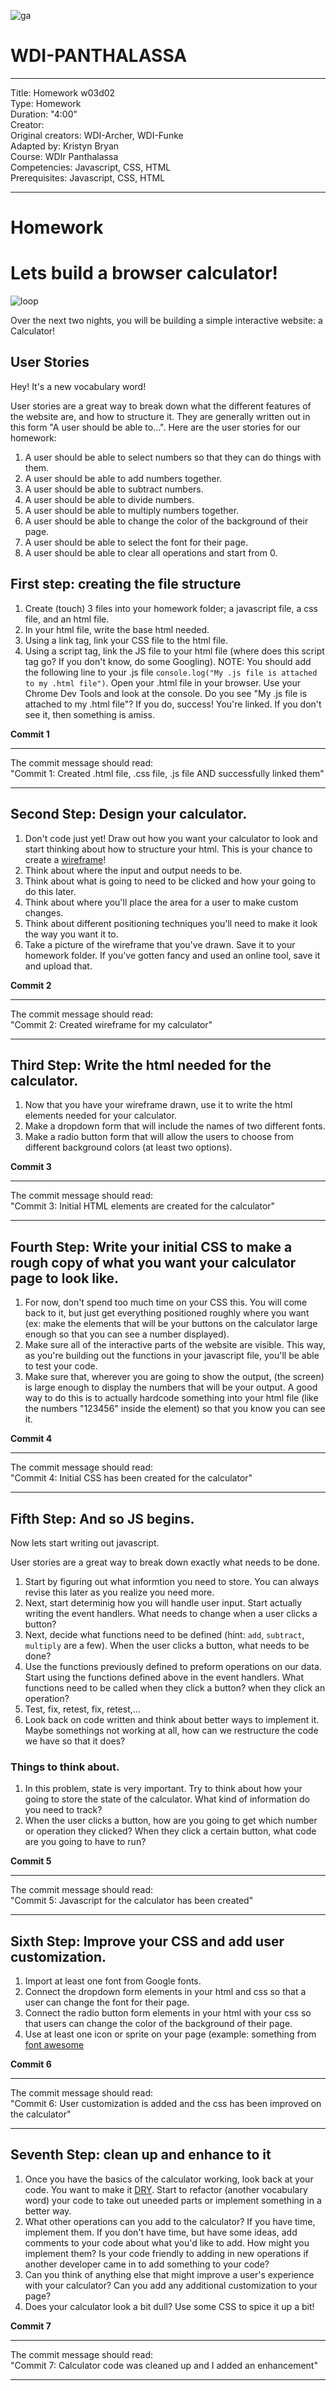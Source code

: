 ![ga](http://mobbook.generalassemb.ly/ga_cog.png)

# WDI-PANTHALASSA

---
Title: Homework w03d02 <br>
Type: Homework<br>
Duration: "4:00"<br>
Creator:<br>
    Original creators: WDI-Archer, WDI-Funke<br>
    Adapted by: Kristyn Bryan<br>
    Course: WDIr Panthalassa<br>
Competencies: Javascript, CSS, HTML<br>
Prerequisites: Javascript, CSS, HTML <br>

---

# Homework

# Lets build a browser calculator!
![loop](http://www.mememaker.net/static/images/memes/3861758.jpg)

Over the next two nights, you will be building a simple interactive website: a Calculator!

## User Stories

Hey! It's a new vocabulary word!

User stories are a great way to break down what the different features of the website are, and how to structure it. They are generally written out in this form "A user should be able to...". Here are the user stories for our homework:

1. A user should be able to select numbers so that they can do things with them.
2. A user should be able to add numbers together.
3. A user should be able to subtract numbers.
4. A user should be able to divide numbers.
5. A user should be able to multiply numbers together.
6. A user should be able to change the color of the background of their page.
7. A user should be able to select the font for their page.
8. A user should be able to clear all operations and start from 0. 

## First step: creating the file structure

1. Create (touch) 3 files into your homework folder; a javascript file, a css file, and an html file. 
2. In your html file, write the base html needed. 
3. Using a link tag, link your CSS file to the html file.
4. Using a script tag, link the JS file to your html file (where does this script tag go? If you don't know, do some Googling). NOTE: You should add the following line to your .js file `console.log("My .js file is attached to my .html file")`. Open your .html file in your browser. Use your Chrome Dev Tools and look at the console. Do you see "My .js file is attached to my .html file"? If you do, success! You're linked. If you don't see it, then something is amiss. 

**Commit 1** <br>
<hr>
The commit message should read: <br>
"Commit 1: Created .html file, .css file, .js file AND successfully linked them"
<hr>

## Second Step: Design your calculator.

1. Don't code just yet! Draw out how you want your calculator to look and start thinking about how to structure your html. This is your chance to create a [wireframe](http://www.creativebloq.com/web-design/jargon-wireframes-mockups-prototypes-51514898)!
2. Think about where the input and output needs to be. 
3. Think about what is going to need to be clicked and how your going to do this later.
4. Think about where you'll place the area for a user to make custom changes.
5. Think about different positioning techniques you'll need to make it look the way you want it to.
6. Take a picture of the wireframe that you've drawn. Save it to your homework folder. If you've gotten fancy and used an online tool, save it and upload that. 

**Commit 2** <br>
<hr>
The commit message should read: <br>
"Commit 2: Created wireframe for my calculator"
<hr>

## Third Step: Write the html needed for the calculator. 
1. Now that you have your wireframe drawn, use it to write the html elements needed for your calculator.
2. Make a dropdown form that will include the names of two different fonts.
3. Make a radio button form that will allow the users to choose from different background colors (at least two options).

**Commit 3** <br>
<hr>
The commit message should read: <br>
"Commit 3: Initial HTML elements are created for the calculator"
<hr>

## Fourth Step: Write your initial CSS to make a rough copy of what you want your calculator page to look like. 

1. For now, don't spend too much time on your CSS this. You will come back to it, but just get everything positioned roughly where you want (ex: make the elements that will be your buttons on the calculator large enough so that you can see a number displayed). 
2. Make sure all of the interactive parts of the website are visible. This way, as you're building out the functions in your javascript file, you'll be able to test your code. 
3. Make sure that, wherever you are going to show the output, (the screen) is large enough to display the numbers that will be your output. A good way to do this is to actually hardcode something into your html file (like the numbers "123456" inside the element) so that you know you can see it.

**Commit 4** <br>
<hr>
The commit message should read: <br>
"Commit 4: Initial CSS has been created for the calculator"
<hr>

## Fifth Step: And so JS begins.

Now lets start writing out javascript. 

User stories are a great way to break down exactly what needs to be done.
1. Start by figuring out what informtion you need to store. You can always revise this later as you realize you need more. 
2. Next, start determinig how you will handle user input. Start actually writing the event handlers. What needs to change when a user clicks a button?
3. Next, decide what functions need to be defined (hint: `add`, `subtract`, `multiply` are a few). When the user clicks a button, what needs to be done?
4. Use the functions previously defined to preform operations on our data. Start using the functions defined above in the event handlers. What functions need to be called when they click a button? when they click an operation?
5. Test, fix, retest, fix, retest,... 
6. Look back on code written and think about better ways to implement it. Maybe somethings not working at all, how can we restructure the code we have so that it does?

### Things to think about.

1. In this problem, state is very important. Try to think about how your going to store the state of the calculator. What kind of information do you need to track?
2. When the user clicks a button, how are you going to get which number or operation they clicked? When they click a certain button, what code are you going to have to run?

**Commit 5** <br>
<hr>
The commit message should read: <br>
"Commit 5: Javascript for the calculator has been created"
<hr>

## Sixth Step: Improve your CSS and add user customization.

1. Import at least one font from Google fonts.
2. Connect the dropdown form elements in your html and css so that a user can change the font for their page.
3. Connect the radio button form elements in your html with your css so that users can change the color of the background of their page.
4. Use at least one icon or sprite on your page (example: something from [font awesome](http://fontawesome.io/icons/)

**Commit 6** <br>
<hr>
The commit message should read: <br>
"Commit 6: User customization is added and the css has been improved on the calculator"
<hr>

## Seventh Step: clean up and enhance to it

1. Once you have the basics of the calculator working, look back at your code. You want to make it [DRY](https://en.wikipedia.org/wiki/Don%27t_repeat_yourself).  Start to refactor (another vocabulary word) your code to take out uneeded parts or implement something in a better way. 
2. What other operations can you add to the calculator? If you have time, implement them. If you don't have time, but have some ideas, add comments to your code about what you'd like to add. How might you implement them? Is your code friendly to adding in new operations if another developer came in to add something to your code?
3. Can you think of anything else that might improve a user's experience with your calculator? Can you add any additional customization to your page?
4. Does your calculator look a bit dull? Use some CSS to spice it up a bit!

**Commit 7** <br>
<hr>
The commit message should read: <br>
"Commit 7: Calculator code was cleaned up and I added an enhancement"
<hr>
